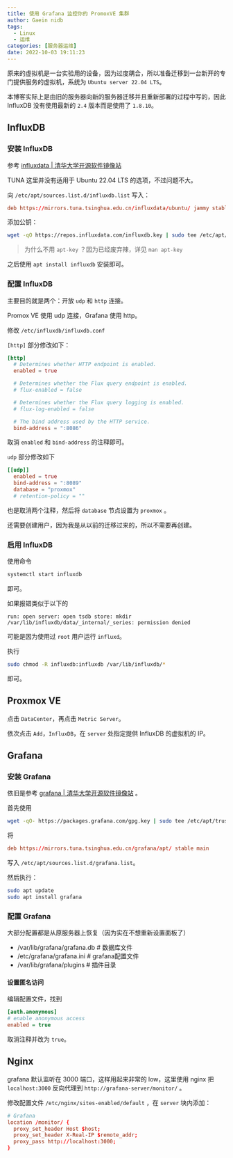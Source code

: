 ```yaml
---
title: 使用 Grafana 监控你的 PromoxVE 集群
author: Gaein nidb
tags: 
  - Linux
  - 运维
categories: [服务器运维]
date: 2022-10-03 19:11:23
---
```


原来的虚拟机是一台实验用的设备，因为过度耦合，所以准备迁移到一台新开的专门提供服务的虚拟机，系统为 `Ubuntu server 22.04 LTS`。

本博客实际上是由旧的服务器向新的服务器迁移并且重新部署的过程中写的，因此 InfluxDB 没有使用最新的 `2.4` 版本而是使用了 `1.8.10`。

## InfluxDB

### 安装 InfluxDB

参考 [influxdata | 清华大学开源软件镜像站](https://mirrors.tuna.tsinghua.edu.cn/help/influxdata/)

TUNA 这里并没有适用于 Ubuntu 22.04 LTS 的选项，不过问题不大。

向 `/etc/apt/sources.list.d/influxdb.list` 写入：

```conf
deb https://mirrors.tuna.tsinghua.edu.cn/influxdata/ubuntu/ jammy stable
```

添加公钥：

```sh
wget -qO https://repos.influxdata.com/influxdb.key | sudo tee /etc/apt/trusted.gpg.d/influxdb.asc
```

> 为什么不用 `apt-key` ？因为已经废弃辣，详见 `man apt-key`

之后使用 `apt install influxdb` 安装即可。

### 配置 InfluxDB

主要目的就是两个：开放 `udp` 和 `http` 连接。

Promox VE 使用 udp 连接，Grafana 使用 http。

修改 `/etc/influxdb/influxdb.conf`

`[http]` 部分修改如下：

```conf
[http]
  # Determines whether HTTP endpoint is enabled.
  enabled = true

  # Determines whether the Flux query endpoint is enabled.
  # flux-enabled = false

  # Determines whether the Flux query logging is enabled.
  # flux-log-enabled = false

  # The bind address used by the HTTP service.
  bind-address = ":8086"
```

取消 `enabled` 和 `bind-address` 的注释即可。

`udp` 部分修改如下

```conf
[[udp]]
  enabled = true
  bind-address = ":8089"
  database = "proxmox"
  # retention-policy = ""
```

也是取消两个注释，然后将 `database` 节点设置为 `proxmox` 。

还需要创建用户，因为我是从以前的迁移过来的，所以不需要再创建。

### 启用 InfluxDB

使用命令

```sh
systemctl start influxdb
```

即可。

如果报错类似于以下的

```log
run: open server: open tsdb store: mkdir /var/lib/influxdb/data/_internal/_series: permission denied
```

可能是因为使用过 `root` 用户运行 `influxd`。

执行

```sh
sudo chmod -R influxdb:influxdb /var/lib/influxdb/*
```

即可。

## Proxmox VE

点击 `DataCenter`，再点击 `Metric Server`。

依次点击 `Add`，`InfluxDB`，在 `server` 处指定提供 InfluxDB 的虚拟机的 IP。

## Grafana

### 安装 Grafana

依旧是参考 [grafana | 清华大学开源软件镜像站](https://mirrors.tuna.tsinghua.edu.cn/help/grafana/) 。

首先使用

```sh
wget -qO- https://packages.grafana.com/gpg.key | sudo tee /etc/apt/trusted.gpg.d/grafana.asc
```

将

```conf
deb https://mirrors.tuna.tsinghua.edu.cn/grafana/apt/ stable main
```

写入 `/etc/apt/sources.list.d/grafana.list`。

然后执行：

```sh
sudo apt update
sudo apt install grafana
```

### 配置 Grafana

大部分配置都是从原服务器上恢复（因为实在不想重新设置面板了）

* /var/lib/grafana/grafana.db         # 数据库文件
* /etc/grafana/grafana.ini            # grafana配置文件
* /var/lib/grafana/plugins            # 插件目录

#### 设置匿名访问

编辑配置文件，找到

```ini
[auth.anonymous]
# enable anonymous access
enabled = true
```

取消注释并改为 `true`。

## Nginx

grafana 默认监听在 3000 端口，这样用起来非常的 low，这里使用 nginx 把 `localhost:3000` 反向代理到 `http://grafana-server/monitor/` 。

修改配置文件 `/etc/nginx/sites-enabled/default` ，在 `server` 块内添加：

```conf
# Grafana
location /monitor/ {
  proxy_set_header Host $host;
  proxy_set_header X-Real-IP $remote_addr;
  proxy_pass http://localhost:3000;
}
```
